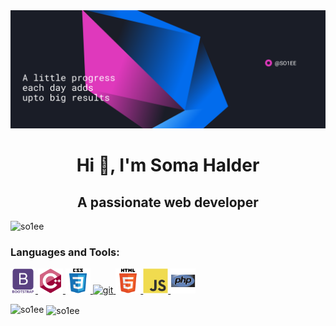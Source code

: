 <img src="https://github.com/SO1ee/SO1ee/blob/main/Black%20Blue%20and%20Neon%20Pink%20Modern%20Tech%20Electronics%20and%20Technology%20X-Frame%20Banner.png">
<h1 align="center">Hi 👋, I'm Soma Halder</h1>
<h2 align="center">A passionate web developer</h2>

<p align="left"> <img src="https://komarev.com/ghpvc/?username=so1ee&label=Profile%20views&color=0e75b6&style=flat" alt="so1ee" /> </p>


<h3 align="left">Languages and Tools:</h3>
<p align="left"> <a href="https://getbootstrap.com" target="_blank"> <img src="https://raw.githubusercontent.com/devicons/devicon/master/icons/bootstrap/bootstrap-plain-wordmark.svg" alt="bootstrap" width="40" height="40"/> </a> <a href="https://www.w3schools.com/cpp/" target="_blank"> <img src="https://raw.githubusercontent.com/devicons/devicon/master/icons/cplusplus/cplusplus-original.svg" alt="cplusplus" width="40" height="40"/> </a> <a href="https://www.w3schools.com/css/" target="_blank"> <img src="https://raw.githubusercontent.com/devicons/devicon/master/icons/css3/css3-original-wordmark.svg" alt="css3" width="40" height="40"/> </a> <a href="https://git-scm.com/" target="_blank"> <img src="https://www.vectorlogo.zone/logos/git-scm/git-scm-icon.svg" alt="git" width="40" height="40"/> </a> <a href="https://www.w3.org/html/" target="_blank"> <img src="https://raw.githubusercontent.com/devicons/devicon/master/icons/html5/html5-original-wordmark.svg" alt="html5" width="40" height="40"/> </a> <a href="https://developer.mozilla.org/en-US/docs/Web/JavaScript" target="_blank"> <img src="https://raw.githubusercontent.com/devicons/devicon/master/icons/javascript/javascript-original.svg" alt="javascript" width="40" height="40"/> </a> <a href="https://www.php.net" target="_blank"> <img src="https://raw.githubusercontent.com/devicons/devicon/master/icons/php/php-original.svg" alt="php" width="40" height="40"/> </a> </p>

<p><img align="left" src="https://github-readme-stats.vercel.app/api/top-langs?username=so1ee&show_icons=true&locale=en&layout=compact" alt="so1ee" /></p>

<p>&nbsp;<img align="center" src="https://github-readme-stats.vercel.app/api?username=so1ee&show_icons=true&locale=en" alt="so1ee" /></p>
